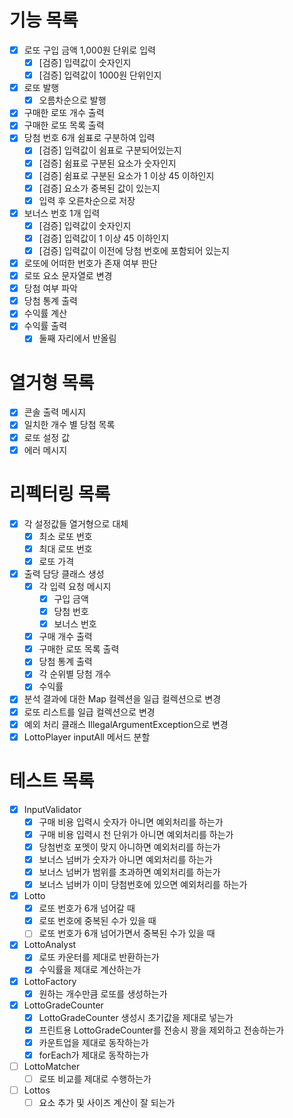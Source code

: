 # 기능 목록
- [X] 로또 구입 금액 1,000원 단위로 입력
  - [X] [검증] 입력값이 숫자인지
  - [X] [검증] 입력값이 1000원 단위인지
- [X] 로또 발행
  - [X] 오름차순으로 발행
- [X] 구매한 로또 개수 출력
- [X] 구매한 로또 목록 출력
- [X] 당첨 번호 6개 쉼표로 구분하여 입력
    - [X] [검증] 입력값이 쉼표로 구분되어있는지
    - [X] [검증] 쉼표로 구분된 요소가 숫자인지
    - [X] [검증] 쉼표로 구분된 요소가 1 이상 45 이하인지
    - [X] [검증] 요소가 중복된 값이 있는지
    - [X] 입력 후 오른차순으로 저장
- [X] 보너스 번호 1개 입력
    - [X] [검증] 입력값이 숫자인지
    - [X] [검증] 입력값이 1 이상 45 이하인지 
    - [X] [검증] 입력값이 이전에 당첨 번호에 포함되어 있는지
- [X] 로또에 어떠한 번호가 존재 여부 판단
- [X] 로또 요소 문자열로 변경
- [X] 당첨 여부 파악
- [X] 당첨 통계 출력
- [X] 수익률 계산
- [X] 수익률 출력
  - [X] 둘째 자리에서 반올림

# 열거형 목록
- [X] 콘솔 출력 메시지
- [X] 일치한 개수 별 당첨 목록
- [X] 로또 설정 값
- [X] 에러 메시지 

# 리펙터링 목록
- [X] 각 설정값들 열거형으로 대체
  - [X] 최소 로또 번호
  - [X] 최대 로또 번호
  - [X] 로또 가격
- [X] 출력 담당 클래스 생성
  - [X] 각 입력 요청 메시지
    - [X] 구입 금액
    - [X] 당첨 번호
    - [X] 보너스 번호
  - [X] 구매 개수 출력
  - [X] 구매한 로또 목록 출력
  - [X] 당첨 통계 출력
  - [X] 각 순위별 당첨 개수
  - [X] 수익률
- [X] 분석 결과에 대한 Map 컬렉션을 일급 컬렉션으로 변경
- [X] 로또 리스트를 일급 컬렉션으로 변경
- [X] 예외 처리 클래스 IllegalArgumentException으로 변경 
- [X] LottoPlayer inputAll 메서드 분할

# 테스트 목록
- [X] InputValidator
  - [X] 구매 비용 입력시 숫자가 아니면 예외처리를 하는가
  - [X] 구매 비용 입력시 천 단위가 아니면 예외처리를 하는가
  - [X] 당첨번호 포멧이 맞지 아니하면 예외처리를 하는가
  - [X] 보너스 넘버가 숫자가 아니면 예외처리를 하는가
  - [X] 보너스 넘버가 범위를 초과하면 예외처리를 하는가
  - [X] 보너스 넘버가 이미 당첨번호에 있으면 예외처리를 하는가
- [X] Lotto
  - [X] 로또 번호가 6개 넘어갈 때
  - [X] 로또 번호에 중복된 수가 있을 때
  - [ ] 로또 번호가 6개 넘어가면서 중복된 수가 있을 때
- [X] LottoAnalyst
  - [X] 로또 카운터를 제대로 반환하는가
  - [X] 수익률을 제대로 계산하는가
- [X] LottoFactory
  - [X] 원하는 개수만큼 로또를 생성하는가
- [X] LottoGradeCounter
  - [X] LottoGradeCounter 생성시 초기값을 제대로 넣는가
  - [X] 프린트용 LottoGradeCounter를 전송시 꽝을 제외하고 전송하는가
  - [X] 카운트업을 제대로 동작하는가
  - [X] forEach가 제대로 동작하는가
- [ ] LottoMatcher
  - [ ] 로또 비교를 제대로 수행하는가 
- [ ] Lottos
  - [ ] 요소 추가 및 사이즈 계산이 잘 되는가